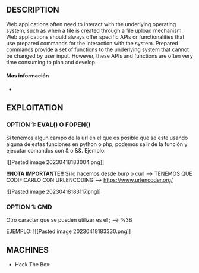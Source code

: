 ## DESCRIPTION
Web applications often need to interact with the underlying operating system, such as when a file is created through a file upload mechanism. Web applications should always offer specific APIs or functionalities that use prepared commands for the interaction with the system. Prepared commands provide a set of functions to the underlying system that cannot be changed by user input. However, these APIs and functions are often very time consuming to plan and develop.

#### Mas información
* 


## EXPLOITATION

### OPTION 1: EVAL() O FOPEN()

Si tenemos algun campo de la url en el que es posible que se este usando alguna de estas funciones en python o php, podemos salir de la función y ejecutar comandos con & o &&.
Ejemplo:

![[Pasted image 20230418183004.png]]

**!!NOTA IMPORTANTE!!** 
Si lo hacemos desde burp o curl --> TENEMOS QUE CODIFICARLO CON URLENCODING --> https://www.urlencoder.org/ 

![[Pasted image 20230418183117.png]]

### OPTION 1: CMD
Otro caracter que se pueden utilizar es el ; --> %3B

EJEMPLO:
![[Pasted image 20230418183330.png]]


## MACHINES

* Hack The Box: 

